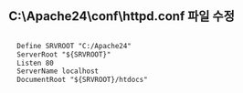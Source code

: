 
C:\Apache24\conf\httpd.conf 파일 수정
---
```xml

  Define SRVROOT "C:/Apache24"
  ServerRoot "${SRVROOT}"
  Listen 80
  ServerName localhost
  DocumentRoot "${SRVROOT}/htdocs"
  
```
